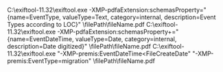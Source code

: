 C:\exiftool-11.32\exiftool.exe -XMP-pdfaExtension:schemasProperty="{name=EventType, valueType=Text, category=internal, description=Event Types according to LOC}" \filePath\fileName.pdf
C:\exiftool-11.32\exiftool.exe -XMP-pdfaExtension:schemasProperty+="{name=EventDateTime, valueType=Date, category=internal, description=Date digitized}" \filePath\fileName.pdf
C:\exiftool-11.32\exiftool.exe "-XMP-premis:EventDateTime<FileCreateDate" "-XMP-premis:EventType=migration" \filePath\fileName.pdf
